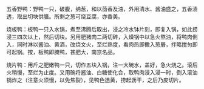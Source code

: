 五香野鸭：野鸭一只，破腹，纳葱，和以茴香及油，外用清水、酱油盛之，五香渍透，取出切块供膳。所剩之葱可烧豆腐，亦香美。

烧板鸭：板鸭一只入水锅，煮至沸腾后取出，浸之冷水钵片刻，即复入锅，如此捞浸三四次以上，然后切块。另用肥猪肉二两切碎，入燥锅中以急火熬油，将鸭肉倒入，同时淋以酱油、黄酒，改烧文火，至烂熟度，看肉热即撒入葱屑，拌略搅匀即可起锅。按，板鸭即腌鸭，甚肥大，南京名品。

烧片鸭：用斤之肥嫩鸭一只，切作五块入锅，注一大碗水，盖好，急火烧之。滚后火稍慢，至烂为止度。又用碗将酱油、白糖使化合，取鸭肉浸入浸一时，倒入滚油锅炸之（注意火须慢，以免焦裂），见鸭色透黄，捞起沥干，之后乃皮切片。